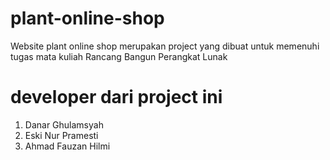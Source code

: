 # plant-online-shop
Website plant online shop merupakan project yang dibuat untuk memenuhi tugas mata kuliah Rancang Bangun Perangkat Lunak

# developer dari project ini 
1. Danar Ghulamsyah 
2. Eski Nur Pramesti
3. Ahmad Fauzan Hilmi
